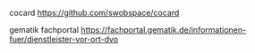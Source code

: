 cocard
https://github.com/swobspace/cocard

gematik fachportal
https://fachportal.gematik.de/informationen-fuer/dienstleister-vor-ort-dvo
